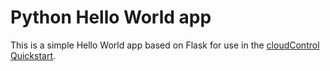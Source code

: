 # Python Hello World app
This is a simple Hello World app based on Flask for use in the [cloudControl Quickstart].

[cloudControl Quickstart]: https://www.cloudcontrol.com/dev-center/Quickstart
